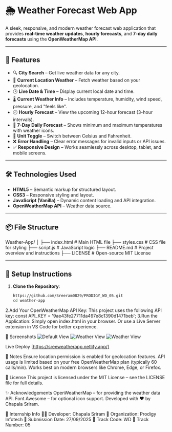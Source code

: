 # 🌦️ Weather Forecast Web App

A sleek, responsive, and modern weather forecast web application that provides **real-time weather updates**, **hourly forecasts**, and **7-day daily forecasts** using the **OpenWeatherMap API**.


---

## 🚀 Features

- 🔍 **City Search** – Get live weather data for any city.
- 📍 **Current Location Weather** – Fetch weather based on your geolocation.
- 🕒 **Live Date & Time** – Display current local date and time.
- 🌡️ **Current Weather Info** – Includes temperature, humidity, wind speed, pressure, and "feels like".
- 🕘 **Hourly Forecast** – View the upcoming 12-hour forecast (3-hour intervals).
- 📅 **7-Day Daily Forecast** – Shows minimum and maximum temperatures with weather icons.
- 🔁 **Unit Toggle** – Switch between Celsius and Fahrenheit.
- ❌ **Error Handling** – Clear error messages for invalid inputs or API issues.
- ✅ **Responsive Design** – Works seamlessly across desktop, tablet, and mobile screens.


---

## 🛠️ Technologies Used

- **HTML5** – Semantic markup for structured layout.  
- **CSS3** – Responsive styling and layout.  
- **JavaScript (Vanilla)** – Dynamic content loading and API integration.  
- **OpenWeatherMap API** – Weather data source.

---


## 📦 File Structure
Weather-App/
│
├── index.html      # Main HTML file
├── styles.css      # CSS file for styling
├── script.js       # JavaScript logic
├── README.md       # Project overview and instructions
├── LICENSE         # Open-source MIT License

---


## 🧩 Setup Instructions

1. **Clone the Repository**:
   ```bash
   https://github.com/Sreeram0829/PRODIGY_WD_05.git
   cd weather-app
2.Add Your OpenWeatherMap API Key:
This project uses the following API key:
const API_KEY = '9ae43fe27711da497e8c1390d1471beb';
3.Run the Application:
Simply open index.html in your browser.
Or use a Live Server extension in VS Code for better experience.

📸 Screenshots
![Default View](https://github.com/user-attachments/assets/f5443968-fcad-4063-9556-b4f4ae6554d5)
![Weather View](https://github.com/user-attachments/assets/5ef3bba5-98e3-4287-b878-77a00d1d6dec)
![Weather View](https://github.com/user-attachments/assets/a87c09b6-3e68-4c07-96d7-065e25dd016c)


Live Deploy 
[https://sreeweatherapp.netlify.app/]


📌 Notes
Ensure location permission is enabled for geolocation features.
API usage is limited based on your free OpenWeatherMap plan (typically 60 calls/min).
Works best on modern browsers like Chrome, Edge, or Firefox.


📄 License
This project is licensed under the MIT License – see the LICENSE file for full details.


✨ Acknowledgements
OpenWeatherMap – for providing the weather data API.
Font Awesome – for optional icon support.
Developed with ❤️ by Chapala Sriram.


📝 Internship Info
👨‍💻 Developer: Chapala Sriram
🏢 Organization: Prodigy Infotech
📅 Submission Date: 27/09/2025
🧭 Track Code: WD
🔢 Track Number: 05

